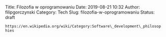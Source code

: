 Title: Filozofia w oprogramowaniu
Date: 2019-08-21 10:32
Author: filipgorczynski
Category: Tech
Slug: filozofia-w-oprogramowaniu
Status: draft

`https://en.wikipedia.org/wiki/Category:Software\_development\_philosophies`
